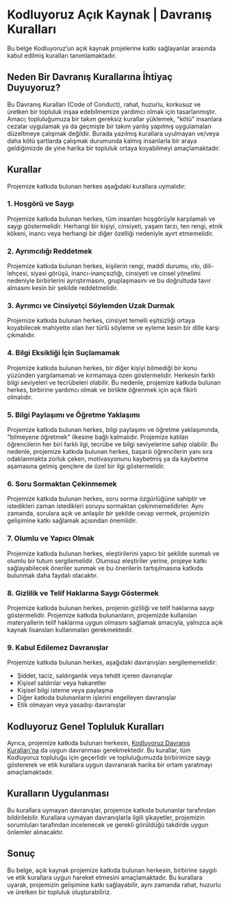# Kodluyoruz Açık Kaynak | Davranış Kuralları

Bu belge Kodluyoruz’un açık kaynak projelerine katkı sağlayanlar arasında kabul edilmiş kuralları tanımlamaktadır.

## Neden Bir Davranış Kurallarına İhtiyaç Duyuyoruz?

Bu Davranış Kuralları (Code of Conduct), rahat, huzurlu, korkusuz ve üretken bir topluluk inşaa edebilmemize yardımcı olmak için tasarlanmıştır. Amacı; topluluğumuza bir takım gereksiz kurallar yüklemek, "kötü" insanlara cezalar uygulamak ya da geçmişte bir takım yanlış yapılmış uygulamaları düzeltmeye çalışmak değildir. Burada yazılmış kurallara uyulmayan ve/veya daha kötü şartlarda çalışmak durumunda kalmış insanlarla bir araya geldiğimizde de yine harika bir topluluk ortaya koyabilmeyi amaçlamaktadır.

## Kurallar

Projemize katkıda bulunan herkes aşağıdaki kurallara uymalıdır:

### 1. Hoşgörü ve Saygı

Projemize katkıda bulunan herkes, tüm insanları hoşgörüyle karşılamalı ve saygı göstermelidir. Herhangi bir kişiyi, cinsiyeti, yaşam tarzı, ten rengi, etnik kökeni, inancı veya herhangi bir diğer özelliği nedeniyle ayırt etmemelidir.

### 2. Ayrımcılığı Reddetmek

Projemize katkıda bulunan herkes, kişilerin rengi, maddi durumu, ırkı, dili-lehçesi, siyasi görüşü, inancı-inançsızlığı, cinsiyeti ve cinsel yönelimi nedeniyle birbirlerini ayrıştırmasını, gruplaşmasını ve bu doğrultuda tavır almasını kesin bir şekilde reddetmelidir.

### 3. Ayrımcı ve Cinsiyetçi Söylemden Uzak Durmak

Projemize katkıda bulunan herkes, cinsiyet temelli eşitsizliği ortaya koyabilecek mahiyette olan her türlü söyleme ve eyleme kesin bir dille karşı çıkmalıdır.

### 4. Bilgi Eksikliği İçin Suçlamamak

Projemize katkıda bulunan herkes, bir diğer kişiyi bilmediği bir konu yüzünden yargılamamalı ve kırmamaya özen göstermelidir. Herkesin farklı bilgi seviyeleri ve tecrübeleri olabilir. Bu nedenle, projemize katkıda bulunan herkes, birbirine yardımcı olmak ve birlikte öğrenmek için açık fikirli olmalıdır.

### 5. Bilgi Paylaşımı ve Öğretme Yaklaşımı

Projemize katkıda bulunan herkes, bilgi paylaşımı ve öğretme yaklaşımında, "bilmeyene öğretmek" ilkesine bağlı kalmalıdır. Projemize katılan öğrencilerin her biri farklı ilgi, tecrübe ve bilgi seviyelerine sahip olabilir. Bu nedenle, projemize katkıda bulunan herkes, başarılı öğrencilerin yanı sıra odaklanmakta zorluk çeken, motivasyonunu kaybetmiş ya da kaybetme aşamasına gelmiş gençlere de özel bir ilgi göstermelidir.

### 6. Soru Sormaktan Çekinmemek

Projemize katkıda bulunan herkes, soru sorma özgürlüğüne sahiptir ve istedikleri zaman istedikleri soruyu sormaktan çekinmemelidirler. Aynı zamanda, sorulara açık ve anlaşılır bir şekilde cevap vermek, projemizin gelişimine katkı sağlamak açısından önemlidir.

### 7. Olumlu ve Yapıcı Olmak

Projemize katkıda bulunan herkes, eleştirilerini yapıcı bir şekilde sunmalı ve olumlu bir tutum sergilemelidir. Olumsuz eleştiriler yerine, projeye katkı sağlayabilecek öneriler sunmak ve bu önerilerin tartışılmasına katkıda bulunmak daha faydalı olacaktır.

### 8. Gizlilik ve Telif Haklarına Saygı Göstermek

Projemize katkıda bulunan herkes, projenin gizliliği ve telif haklarına saygı göstermelidir. Projemize katkıda bulunanların, projemizde kullanılan materyallerin telif haklarına uygun olmasını sağlamak amacıyla, yalnızca açık kaynak lisansları kullanmaları gerekmektedir.

### 9. Kabul Edilemez Davranışlar

Projemize katkıda bulunan herkes, aşağıdaki davranışları sergilememelidir:

- Şiddet, taciz, saldırganlık veya tehdit içeren davranışlar
- Kişisel saldırılar veya hakaretler
- Kişisel bilgi isteme veya paylaşma
- Diğer katkıda bulunanların işlerini engelleyen davranışlar
- Etik olmayan veya yasadışı davranışlar

## Kodluyoruz Genel Topluluk Kuralları

Ayrıca, projemize katkıda bulunan herkesin, [Kodluyoruz Davranış Kuralları'na](https://github.com/Kodluyoruz/Code-Of-Conduct) da uygun davranması gerekmektedir. Bu kurallar, tüm Kodluyoruz topluluğu için geçerlidir ve topluluğumuzda birbirimize saygı göstererek ve etik kurallara uygun davranarak harika bir ortam yaratmayı amaçlamaktadır.

## Kuralların Uygulanması

Bu kurallara uymayan davranışlar, projemize katkıda bulunanlar tarafından bildirilebilir. Kurallara uymayan davranışlarla ilgili şikayetler, projemizin sorumluları tarafından incelenecek ve gerekli görüldüğü takdirde uygun önlemler alınacaktır.

## Sonuç

Bu belge, açık kaynak projemize katkıda bulunan herkesin, birbirine saygılı ve etik kurallara uygun hareket etmesini amaçlamaktadır. Bu kurallara uyarak, projemizin gelişimine katkı sağlayabilir, aynı zamanda rahat, huzurlu ve üretken bir topluluk oluşturabiliriz.
